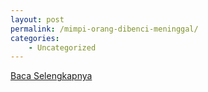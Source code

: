 ```yaml
---
layout: post
permalink: /mimpi-orang-dibenci-meninggal/
categories:
    - Uncategorized
---
```


[Baca Selengkapnya](/06)